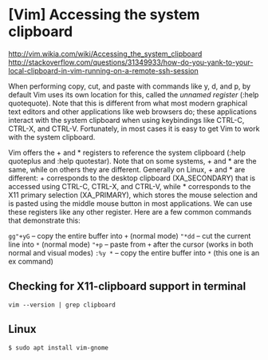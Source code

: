 # [Vim] Accessing the system clipboard

http://vim.wikia.com/wiki/Accessing_the_system_clipboard
http://stackoverflow.com/questions/31349933/how-do-you-yank-to-your-local-clipboard-in-vim-running-on-a-remote-ssh-session

When performing copy, cut, and paste with commands like y, d, and p, by default Vim uses its own location for this, called the *unnamed register* (:help quotequote). Note that this is different from what most modern graphical text editors and other applications like web browsers do; these applications interact with the system clipboard when using keybindings like CTRL-C, CTRL-X, and CTRL-V. Fortunately, in most cases it is easy to get Vim to work with the system clipboard.

Vim offers the + and * registers to reference the system clipboard (:help quoteplus and :help quotestar). Note that on some systems, + and * are the same, while on others they are different. Generally on Linux, + and * are different: + corresponds to the desktop clipboard (XA_SECONDARY) that is accessed using CTRL-C, CTRL-X, and CTRL-V, while * corresponds to the X11 primary selection (XA_PRIMARY), which stores the mouse selection and is pasted using the middle mouse button in most applications. We can use these registers like any other register. Here are a few common commands that demonstrate this:

`gg"+yG` – copy the entire buffer into `+` (normal mode)
`"*dd` – cut the current line into `*` (normal mode)
`"+p` – paste from `+` after the cursor (works in both normal and visual modes)
`:%y *` – copy the entire buffer into `*` (this one is an ex command)

## Checking for X11-clipboard support in terminal

```
vim --version | grep clipboard
```

## Linux

```
$ sudo apt install vim-gnome
```

